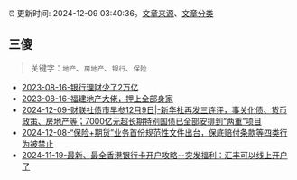 :alarm_clock: 更新时间: 2024-12-09 03:40:36。[文章来源](/README.md)、[文章分类](/TAGS.md)

## 三傻


> 关键字：`地产`、`房地产`、`银行`、`保险`



- [2023-08-16-银行理财少了2万亿](https://www.aicaijing.com.cn/article/18565) 
- [2023-08-16-福建地产大佬，押上全部身家](https://www.aicaijing.com.cn/article/18567) 
- [2024-12-09-财联社债市早参12月9日|-新华社再发三连评，事关化债、货币政策、房地产等；7000亿元超长期特别国债已全部安排到“两重”项目](https://www.cls.cn/detail/1882663) 
- [2024-12-08-“保险+期货”业务首份规范性文件出台，保底赔付条款等四类行为被禁止](https://www.cls.cn/detail/1882360) 
- [2024-11-19-最新、最全香港银行卡开户攻略--突发福利：汇丰可以线上开户了](https://xueqiu.com/8108653112/313443790) 
